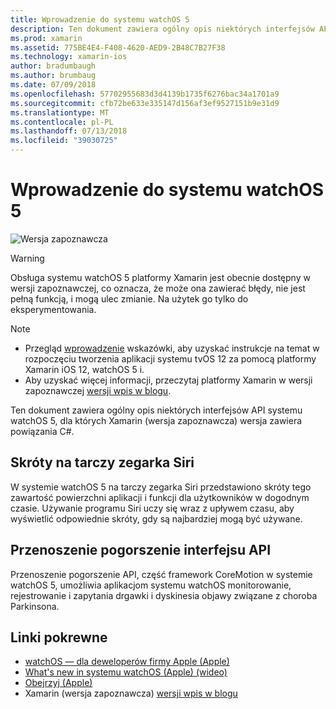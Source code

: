 ```yaml
---
title: Wprowadzenie do systemu watchOS 5
description: Ten dokument zawiera ogólny opis niektórych interfejsów API systemu watchOS 5, dla których Xamarin (wersja zapoznawcza) wersja zawiera powiązania C#.
ms.prod: xamarin
ms.assetid: 775BE4E4-F408-4620-AED9-2B48C7B27F38
ms.technology: xamarin-ios
author: bradumbaugh
ms.author: brumbaug
ms.date: 07/09/2018
ms.openlocfilehash: 57702955683d3d4139b1735f6276bac34a1701a9
ms.sourcegitcommit: cfb72be633e335147d156af3ef9527151b9e31d9
ms.translationtype: MT
ms.contentlocale: pl-PL
ms.lasthandoff: 07/13/2018
ms.locfileid: "39030725"
---
```

# <a name="introduction-to-watchos-5"></a>Wprowadzenie do systemu watchOS 5

 ![Wersja zapoznawcza](~/media/shared/preview.png)

> [!WARNING]
> Obsługa systemu watchOS 5 platformy Xamarin jest obecnie dostępny w wersji zapoznawczej, co oznacza, że może ona zawierać błędy, nie jest pełną funkcją, i mogą ulec zmianie. Na użytek go tylko do eksperymentowania.

> [!NOTE]
> - Przegląd [wprowadzenie](~/ios/platform/introduction-to-ios12/get-started.md) wskazówki, aby uzyskać instrukcje na temat w rozpoczęciu tworzenia aplikacji systemu tvOS 12 za pomocą platformy Xamarin iOS 12, watchOS 5 i.
> - Aby uzyskać więcej informacji, przeczytaj platformy Xamarin w wersji zapoznawczej [wersji wpis w blogu](https://releases.xamarin.com/preview-release-xcode-10-beta-3/).

Ten dokument zawiera ogólny opis niektórych interfejsów API systemu watchOS 5, dla których Xamarin (wersja zapoznawcza) wersja zawiera powiązania C#.

## <a name="shortcuts-on-the-siri-watch-face"></a>Skróty na tarczy zegarka Siri

W systemie watchOS 5 na tarczy zegarka Siri przedstawiono skróty tego zawartość powierzchni aplikacji i funkcji dla użytkowników w dogodnym czasie. Używanie programu Siri uczy się wraz z upływem czasu, aby wyświetlić odpowiednie skróty, gdy są najbardziej mogą być używane.

## <a name="movement-disorder-api"></a>Przenoszenie pogorszenie interfejsu API

Przenoszenie pogorszenie API, część framework CoreMotion w systemie watchOS 5, umożliwia aplikacjom systemu watchOS monitorowanie, rejestrowanie i zapytania drgawki i dyskinesia objawy związane z choroba Parkinsona.

## <a name="related-links"></a>Linki pokrewne

- [watchOS — dla deweloperów firmy Apple (Apple)](https://developer.apple.com/watchOS/)
- [What's new in systemu watchOS (Apple) (wideo)](https://developer.apple.com/videos/play/wwdc2018/206/)
- [Obejrzyj (Apple)](https://www.apple.com/watch/)
- Xamarin (wersja zapoznawcza) [wersji wpis w blogu](https://releases.xamarin.com/preview-release-xcode-10-beta-3/)
